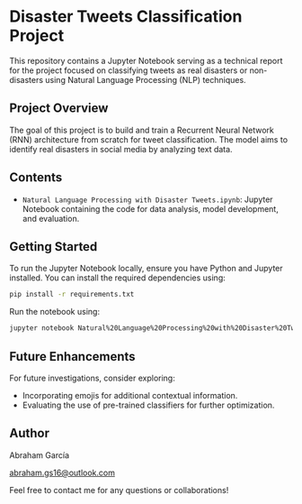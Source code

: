 
# Disaster Tweets Classification Project

This repository contains a Jupyter Notebook serving as a technical report for the project focused on classifying tweets as real disasters or non-disasters using Natural Language Processing (NLP) techniques.

## Project Overview

The goal of this project is to build and train a Recurrent Neural Network (RNN) architecture from scratch for tweet classification. The model aims to identify real disasters in social media by analyzing text data.

## Contents

- `Natural Language Processing with Disaster Tweets.ipynb`: Jupyter Notebook containing the code for data analysis, model development, and evaluation.

## Getting Started

To run the Jupyter Notebook locally, ensure you have Python and Jupyter installed. You can install the required dependencies using:

```bash
pip install -r requirements.txt
```

Run the notebook using:

```bash
jupyter notebook Natural%20Language%20Processing%20with%20Disaster%20Tweets.ipynb
```

## Future Enhancements

For future investigations, consider exploring:
- Incorporating emojis for additional contextual information.
- Evaluating the use of pre-trained classifiers for further optimization.

## Author

Abraham García

abraham.gs16@outlook.com

Feel free to contact me for any questions or collaborations!
